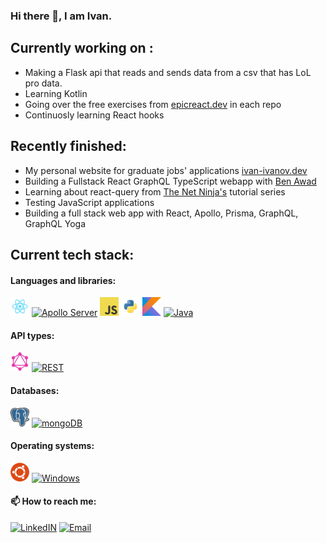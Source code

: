 ### Hi there 👋, I am Ivan.

## Currently working on :
 - Making a Flask api that reads and sends data from a csv that has LoL pro data.
 - Learning Kotlin 
 - Going over the free exercises from [epicreact.dev](https://twitter.com/kentcdodds/status/1280710694640291840) in each repo 
 - Continuosly learning React hooks

## Recently finished:
 - My personal website for graduate jobs' applications [ivan-ivanov.dev](https://ivan-ivanov.dev)
 - Building a Fullstack React GraphQL TypeScript webapp with [Ben Awad](https://www.youtube.com/watch?v=I6ypD7qv3Z8&t=7s)
 - Learning about react-query from [The Net Ninja's](https://www.youtube.com/watch?v=x1rQ61otgtU) tutorial series
 - Testing JavaScript applications
 - Building a full stack web app with React, Apollo, Prisma, GraphQL, GraphQL Yoga


## Current tech stack:

#### Languages and libraries:
 <a href=""><img alt="React" width="30px" src="https://raw.githubusercontent.com/github/explore/80688e429a7d4ef2fca1e82350fe8e3517d3494d/topics/react/react.png" /></a>
 <a href="#"><img height="30px" src='https://user-images.githubusercontent.com/841294/53402609-b97a2180-39ba-11e9-8100-812bab86357c.png' height='100' alt='Apollo Server'></a>
 <a href="#"><img alt="JavaScript" width="30px" src="https://raw.githubusercontent.com/github/explore/80688e429a7d4ef2fca1e82350fe8e3517d3494d/topics/javascript/javascript.png" ></a>
 <a href="#"><img alt="Python" width="30px" src="https://raw.githubusercontent.com/github/explore/80688e429a7d4ef2fca1e82350fe8e3517d3494d/topics/python/python.png" ></a>
 <a href="#"><img alt="Kotlin" width="30px" src="https://raw.githubusercontent.com/github/explore/80688e429a7d4ef2fca1e82350fe8e3517d3494d/topics/kotlin/kotlin.png" ></a>
 <a href="#"><img alt="Java" width="30px" src="https://upload-icon.s3.us-east-2.amazonaws.com/uploads/icons/png/378554371540553613-64.png"></a>

 #### API types:
 <a href="#"><img alt="GraphQL" width="30px" src="https://raw.githubusercontent.com/github/explore/80688e429a7d4ef2fca1e82350fe8e3517d3494d/topics/graphql/graphql.png" ></a>
 <a href="#"><img alt="REST" width="40px" src="https://miro.medium.com/max/800/1*-puLhgETRvZkaghm8KDqYA.png"></a>


#### Databases:
 <a href="#"><img alt="Postgres" width="30px" src="https://raw.githubusercontent.com/github/explore/80688e429a7d4ef2fca1e82350fe8e3517d3494d/topics/postgresql/postgresql.png" ></a>
 <a href="#"><img alt="mongoDB" width="30px" src="https://cdn.iconscout.com/icon/free/png-512/mongodb-5-1175140.png" ></a> 
 
#### Operating systems:
 <a href="#"><img alt="Ubuntu" width="30px" src="https://raw.githubusercontent.com/github/explore/80688e429a7d4ef2fca1e82350fe8e3517d3494d/topics/ubuntu/ubuntu.png" ></a>
 <a href="#"><img alt="Windows" width="30px" src="https://www.freepngimg.com/thumb/microsoft_windows/10-2-microsoft-windows-picture-thumb.png" ></a>


#### 📫 How to reach me: 
[<img alt="LinkedIN" width="30px" src="https://cdn.jsdelivr.net/npm/simple-icons@v3/icons/linkedin.svg" />][linkedin]
[<img alt="Email" width="30px" src="https://www.freepngimg.com/thumb/graphic_design/47859-7-email-download-free-download-png-hq.png" />][email]

<!--
**divakaivan/divakaivan** is a ✨ _special_ ✨ repository because its `README.md` (this file) appears on your GitHub profile.

Here are some ideas to get you started:

- 🔭 I’m currently working on ...
- 🌱 I’m currently learning ...
- 👯 I’m looking to collaborate on ...
- 🤔 I’m looking for help with ...
- 💬 Ask me about ...
- 😄 Pronouns: ...
- ⚡ Fun fact: ...
-->

[linkedin]: https://www.linkedin.com/in/ivansivanov/
[email]: mailto:isivanov98@outlook.com
